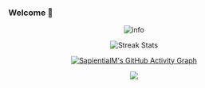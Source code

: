 ### Welcome 👋

<div align="center">
  
![info](https://github-readme-stats.vercel.app/api?username=SapientialM&show_icons=true&count_private=true&hide=prs&theme=default_repocard)

![Streak Stats](https://github-readme-streak-stats.herokuapp.com/?user=SapientialM)

[![SapientialM's GitHub Activity Graph](https://ghchart.rshah.org/SapientialM)](https://github.com/SapientialM)

</div>

<div align="center">
  
<img src="https://skillicons.dev/icons?i=java,python,linux,cpp,c,vue" />

</div>
